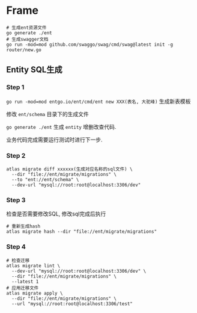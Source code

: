 # Frame

```shell
# 生成ent资源文件
go generate ./ent
# 生成swagger文档
go run -mod=mod github.com/swaggo/swag/cmd/swag@latest init -g router/new.go
```

## Entity SQL生成

### Step 1

`go run -mod=mod entgo.io/ent/cmd/ent new XXX(表名, 大驼峰)` 生成新表模板

修改 `ent/schema` 目录下的生成文件

`go generate ./ent` 生成 `entity` 增删改查代码.

业务代码完成需要运行测试时进行下一步.

### Step 2

```shell
atlas migrate diff xxxxxx(生成对应名称的sql文件) \                                        
  --dir "file://ent/migrate/migrations" \
  --to "ent://ent/schema" \
  --dev-url "mysql://root:root@localhost:3306/dev"
```

### Step 3

检查是否需要修改SQL, 修改sql完成后执行

```shell
# 重新生成hash
atlas migrate hash --dir "file://ent/migrate/migrations"
```

### Step 4

```shell
# 检查迁移
atlas migrate lint \
  --dev-url "mysql://root:root@localhost:3306/dev" \
  --dir "file://ent/migrate/migrations" \
  --latest 1
# 应用迁移文件
atlas migrate apply \
  --dir "file://ent/migrate/migrations" \
  --url "mysql://root:root@localhost:3306/test"
```
